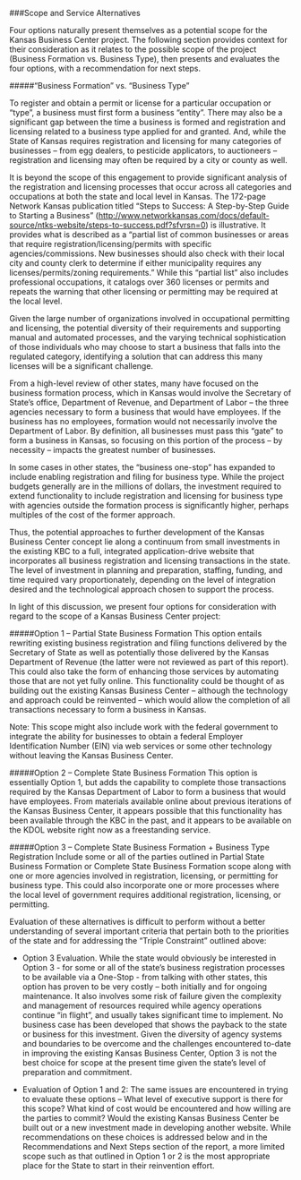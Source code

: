 ###Scope and Service Alternatives

Four options naturally present themselves as a potential scope for the Kansas Business Center project.  The following section provides context for their consideration as it relates to the possible scope of the project (Business Formation vs. Business Type), then presents and evaluates the four options, with a recommendation for next steps.


#####“Business Formation” vs. “Business Type”

To register and obtain a permit or license for a particular occupation or “type”, a business must first form a business “entity”.  There may also be a significant gap between the time a business is formed and registration and licensing related to a business type applied for and granted. And, while the State of Kansas requires registration and licensing for many categories of businesses – from egg dealers, to pesticide applicators, to auctioneers – registration and licensing may often be required by a city or county as well. 

It is beyond the scope of this engagement to provide significant analysis of the registration and licensing processes that occur across all categories and occupations at both the state and local level in Kansas.  The 172-page Network Kansas publication titled “Steps to Success: A Step-by-Step Guide to Starting a Business” (http://www.networkkansas.com/docs/default-source/ntks-website/steps-to-success.pdf?sfvrsn=0) is illustrative.  It provides what is described as a “partial list of common businesses or areas that require registration/licensing/permits with specific agencies/commissions. New businesses should also check with their local city and county clerk to determine if either municipality requires any licenses/permits/zoning requirements.” While this “partial list” also includes professional occupations, it catalogs over 360 licenses or permits and repeats the warning that other licensing or permitting may be required at the local level.

Given the large number of organizations involved in occupational permitting and licensing, the potential diversity of their requirements and supporting manual and automated processes, and the varying technical sophistication of those individuals who may choose to start a business that falls into the regulated category, identifying a solution that can address this many licenses will be a significant challenge.  

From a high-level review of other states, many have focused on the business formation process, which in Kansas would involve the Secretary of State’s office, Department of Revenue, and Department of Labor – the three agencies necessary to form a business that would have employees.  If the business has no employees, formation would not necessarily involve the Department of Labor. By definition, all businesses must pass this “gate” to form a business in Kansas, so focusing on this portion of the process – by necessity – impacts the greatest number of businesses.

In some cases in other states, the “business one-stop” has expanded to include enabling registration and filing for business type.  While the project budgets generally are in the millions of dollars, the investment required to extend functionality to include registration and licensing for business type with agencies outside the formation process is significantly higher, perhaps multiples of the cost of the former approach.

Thus, the potential approaches to further development of the Kansas Business Center concept lie along a continuum from small investments in the existing KBC to a full, integrated application-drive website that incorporates all business registration and licensing transactions in the state.  The level of investment in planning and preparation, staffing, funding, and time required vary proportionately, depending on the level of integration desired and the technological approach chosen to support the process.

In light of this discussion, we present four options for consideration with regard to the scope of a Kansas Business Center project:

#####Option 1 – Partial State Business Formation
This option entails rewriting existing business registration and filing functions delivered by the Secretary of State as well as potentially those delivered by the Kansas Department of Revenue (the latter were not reviewed as part of this report).  This could also take the form of enhancing those services by automating those that are not yet fully online.  This functionality could be thought of as building out the existing Kansas Business Center – although the technology and approach could be reinvented – which would allow the completion of all transactions necessary to form a business in Kansas.

Note: This scope might also include work with the federal government to integrate the ability for businesses to obtain a federal Employer Identification Number (EIN) via web services or some other technology without leaving the Kansas Business Center.

#####Option 2 – Complete State Business Formation
This option is essentially Option 1, but adds the capability to complete those transactions required by the Kansas Department of Labor to form a business that would have employees.  From materials available online about previous iterations of the Kansas Business Center, it appears possible that this functionality has been available through the KBC in the past, and it appears to be available on the KDOL website right now as a freestanding service.

#####Option 3 – Complete State Business Formation + Business Type Registration
Include some or all of the parties outlined in Partial State Business Formation or Complete State Business Formation scope along with one or more agencies involved in registration, licensing, or permitting for business type. This could also incorporate one or more processes where the local level of government requires additional registration, licensing, or permitting.

Evaluation of these alternatives is difficult to perform without a better understanding of several important criteria that pertain both to the priorities of the state and for addressing the “Triple Constraint” outlined above:

* Option 3 Evaluation. While the state would obviously be interested in Option 3 - for some or all of the state’s business registration processes to be available via a One-Stop - from talking with other states, this option has proven to be very costly – both initially and for ongoing maintenance. It also involves some risk of failure given the complexity and management of resources required while agency operations continue “in flight”, and usually takes significant time to implement. No business case has been developed that shows the payback to the state or business for this investment. Given the diversity of agency systems and boundaries to be overcome and the challenges encountered to-date in improving the existing Kansas Business Center, Option 3 is not the best choice for scope at the present time given the state’s level of preparation and commitment.

* Evaluation of Option 1 and 2: The same issues are encountered in trying to evaluate these options – What level of executive support is there for this scope?  What kind of cost would be encountered and how willing are the parties to commit? Would the existing Kansas Business Center be built out or a new investment made in developing another website. While recommendations on these choices is addressed below and in the Recommendations and Next Steps section of the report, a more limited scope such as that outlined in Option 1 or 2 is the most appropriate place for the State to start in their reinvention effort.
